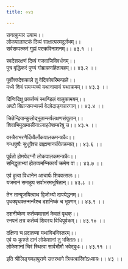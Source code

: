 ```yaml
---
title: ०४३

---
```

सनत्कुमार उवाच।।  
लोकपालाष्टकं दिव्यं साक्षात्परमदुर्लभम्।।  
सर्वसम्पत्करं गुह्यं परक्रविनाशनम्।। ४३.१ ।।  
  
स्वदेशरक्षणं दिव्यं गजवाजिविवर्धनम्।।  
पुत्र वृद्धिकरं पुण्यं गोब्राह्मणहितावहम्।। ४३.२ ।।  
  
पूर्वोक्तदेशकाले तु वेदिकोपरिमण्डले।।  
मध्ये शिवं समभ्यर्च्य यथानायायं यथाक्रमम्।। ४३.३ ।।  
  
दिग्विदिक्षु प्रकर्तव्यं स्थण्डिलं वालुकामयम्।।  
अष्टौ विप्रान्समभ्यर्च्य वेदवेदाङ्गपारगान्।। ४३.४ ।।  
  
जितेन्द्रियान्कुलोद्भूतान्सर्वलक्षणसंयुतान्।।  
शिवाभिमुखमासीनाऽनाहतेष्वम्बरेषु च।। ४३.५ ।।  
  
वस्त्रैराभरणैर्दिव्यैर्लोकपालकमन्त्रकैः।।  
गन्धपुष्पैः सुधूपैश्च ब्राह्मणानर्चयेत्क्रमात्।। ४३.६ ।।  
  
पूर्वतो होमयेदग्नौ लोकपालकमन्त्रकैः।।  
समिद्धृताभ्यां होतव्यमग्निकार्यं क्रमेण वा।। ४३.७ ।।  
  
एवं हुत्वा विधानेन आचार्यः शिववत्सलः।।  
यजमानं समाहूय सर्वाभरमभूषितान्।। ४३.८ ।।  
  
तेन तान्पूजयित्वाथ द्विजोभ्यो दापयेद्धनम्।।  
पृथक्पृथक्तन्मन्त्रैश्च दशनिष्कं च भूषणम्।। ४३.९ ।।  
  
दशनीष्केण कर्तव्यमासनं केवलं पृथक्।।  
स्नपनं तत्र कर्तव्यं शिवस्य विधिपूर्वकम्।। ४३.१० ।।  
  
दक्षिणा च प्रदातव्या यथाविभविस्तरम्।।  
एवं यः कुरुते दानं लोकेशानां तु भक्तितः।।  
लोकेशानां चिरं स्थित्वा सार्वभौमौ भवेद्बुधः।। ४३.११ ।।  
  
इति श्रीलिङ्गमहापुराणे उत्तरभागे त्रिचत्वारिंशोऽध्यायः।। ४३ ।।